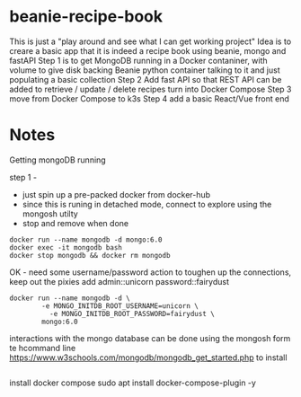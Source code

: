 # beanie-recipe-book
This is just a "play around and see what I can get working project"
Idea is to creare a basic app that
it is indeed a recipe book using beanie, mongo and fastAPI
Step 1 
  is to get MongoDB running in a Docker contaniner, with volume to give disk backing 
  Beanie python container talking to it and just populating a basic collection
Step 2 
  Add fast API so that REST API can be added to retrieve / update / delete recipes
  turn into Docker Compose
Step 3
  move from Docker Compose to k3s
Step 4
  add a basic React/Vue front end


# Notes
Getting mongoDB running


step 1 - 
- just spin up a pre-packed docker from docker-hub
- since this is runing in detached mode, connect to explore using the mongosh utilty
- stop and remove when done
```
docker run --name mongodb -d mongo:6.0
docker exec -it mongodb bash
docker stop mongodb && docker rm mongodb
```

OK - need some username/password action to toughen up the connections, keep out the pixies
add admin::unicorn  password::fairydust

```
docker run --name mongodb -d \ 
        -e MONGO_INITDB_ROOT_USERNAME=unicorn \
	      -e MONGO_INITDB_ROOT_PASSWORD=fairydust \
        mongo:6.0
```

interactions with the mongo database can be done using the mongosh form te hcommand line
https://www.w3schools.com/mongodb/mongodb_get_started.php
to install
```
```

install docker compose
sudo apt install docker-compose-plugin -y


